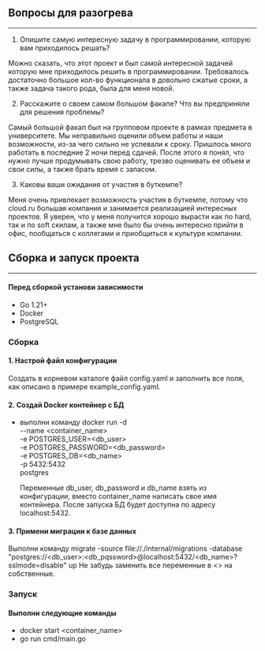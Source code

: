 ## Вопросы для разогрева

---

1. Опишите самую интересную задачу в программировании, которую вам приходилось решать?

Можно сказать, что этот проект и был самой интересной задачей которую мне приходилось решить в программировании. Требовалось достаточно большое кол-во функционала в довольно сжатые сроки, а также задача такого рода, была для меня новой.

2. Расскажите о своем самом большом факапе? Что вы предприняли для решения проблемы?

Самый большой факап был на групповом проекте в рамках предмета в университете. Мы неправильно оценили объем работы и наши возможности, из-за чего сильно не успевали к сроку. Пришлось много работать в последние 2 ночи перед сдачей. После этого я понял, что нужно лучше продумывать свою работу, трезво оценивать ее объем и свои силы, а также брать время с запасом.

3. Каковы ваши ожидания от участия в буткемпе?

Меня очень привлекает возможность участия в буткемпе, потому что cloud.ru большая компания и занимается реализацией интересных проектов. Я уверен, что у меня получится хорошо вырасти как по hard, так и по soft скилам, а также мне было бы очень интересно прийти в офис, пообщаться с коллегами и приобщиться к культуре компании.

## Сборка и запуск проекта

---

#### Перед сборкой установи зависимости

- Go 1.21+
- Docker
- PostgreSQL

### Сборка
#### 1. Настрой файл конфигурации

Создать в корневом каталоге файл config.yaml и заполнить все поля, как описано в примере example_config.yaml.

#### 2. Создай Docker контейнер c БД

- выполни команду docker run -d \
  --name <container_name> \
  -e POSTGRES_USER=<db_user> \
  -e POSTGRES_PASSWORD=<db_password> \
  -e POSTGRES_DB=<db_name> \
  -p 5432:5432 \
  postgres

  Переменные db_user, db_password и db_name взять из конфигурации, вместо container_name написать свое имя контейнера. После запуска БД будет доступна по адресу localhost:5432.

#### 3. Примени миграции к базе данных

Выполни команду migrate -source file://./internal/migrations -database "postgres://<db_user>:<db_pqssword>@localhost:5432/<db_name>?sslmode=disable" up
Не забудь заменить все переменные в <> на собственные.

### Запуск
#### Выполни следующие команды

- docker start <container_name>
- go run cmd/main.go